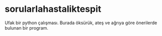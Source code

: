 # sorularlahastaliktespit
Ufak bir python çalışması. Burada öksürük, ateş ve ağrıya göre önerilerde bulunan bir program.
